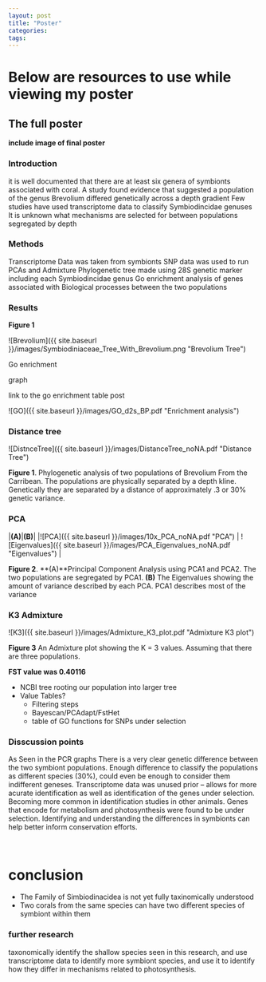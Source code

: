 ```yaml
---
layout: post
title: "Poster"
categories: 
tags: 
---
```


# Below are resources to use while viewing my poster

## The full poster


**include image of final poster**



### Introduction

it is well documented that there are at least six genera of symbionts associated with coral.​
A study found evidence that suggested a population of the genus Brevolium differed genetically across a depth gradient​
Few studies have used transcriptome data to classify Symbiodincidae genuses ​
It is unknown what mechanisms are selected for between populations segregated by depth


### Methods

Transcriptome Data was taken from symbionts​
SNP data was used to run PCAs and Admixture​
Phylogenetic tree made using 28S genetic marker including each Symbiodincidae genus​
Go enrichment analysis of genes associated with Biological processes between the two populations​
​
​
​



### Results

**Figure 1**

![Brevolium]({{ site.baseurl }}/images/Symbiodiniaceae_Tree_With_Brevolium.png "Brevolium Tree")


Go enrichment

graph

link to the go enrichment table post

![GO]({{ site.baseurl }}/images/GO_d2s_BP.pdf "Enrichment analysis")


### Distance tree
![DistnceTree]({{ site.baseurl }}/images/DistanceTree_noNA.pdf "Distance Tree")

**Figure 1**. Phylogenetic analysis of two populations of Brevolium From the Carribean. The populations are physically separated by a depth kline. Genetically they are separated by a distance of approximately .3 or 30% genetic variance.



### PCA

|**(A)**|**(B)**|
|![PCA]({{ site.baseurl }}/images/10x_PCA_noNA.pdf "PCA") | ![Eigenvalues]({{ site.baseurl }}/images/PCA_Eigenvalues_noNA.pdf "Eigenvalues") |

**Figure 2**. **(A)**Principal Component Analysis using PCA1 and PCA2. The two populations are segregated by PCA1. **(B)** The Eigenvalues showing the amount of variance described by each PCA. PCA1 describes most of the variance

### K3 Admixture

![K3]({{ site.baseurl }}/images/Admixture_K3_plot.pdf "Admixture K3 plot")

**Figure 3** An Admixture plot showing the K = 3 values. Assuming that there are three populations.


**FST value was 0.40116**

* NCBI tree rooting our population into larger tree
* Value Tables?
   * Filtering steps
   * Bayescan/PCAdapt/FstHet
	* table of GO functions for SNPs under selection





### Disscussion points

As Seen in the PCR graphs There is a very clear genetic difference between the two symbiont populations. Enough difference to classify the populations as different species (30%), could even be enough to consider them indifferent geneses.​
Transcriptome data was unused prior – allows for more acurate identification as well as identification of the genes under selection. Becoming more common in identification studies in other animals.​
Genes that encode for metabolism and photosynthesis were found to be under selection.​
Identifying and understanding the differences in symbionts can help better inform conservation efforts.​

​
​
​


# conclusion

* The Family of Simbiodinacidea is not yet fully taxinomically understood
* Two corals from the same species can have two different species of symbiont within them 



### further research

taxonomically identify the shallow species seen in this research, and use transcriptome data to identify more symbiont species, and use it to identify how they differ in mechanisms related to photosynthesis.​
​
